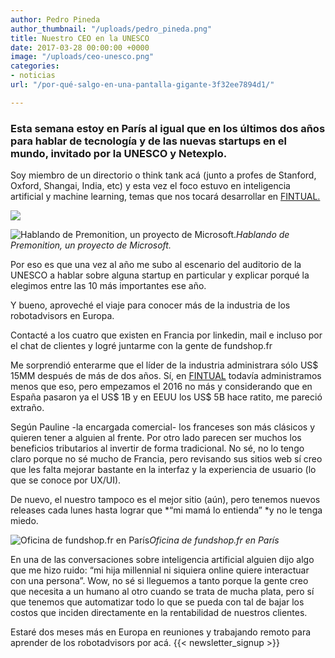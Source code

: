 ```yaml
---
author: Pedro Pineda
author_thumbnail: "/uploads/pedro_pineda.png"
title: Nuestro CEO en la UNESCO
date: 2017-03-28 00:00:00 +0000
image: "/uploads/ceo-unesco.png"
categories:
- noticias
url: "/por-qué-salgo-en-una-pantalla-gigante-3f32ee7894d1/"

---
```

### Esta semana estoy en París al igual que en los últimos dos años para hablar de tecnología y de las nuevas startups en el mundo, invitado por la UNESCO y Netexplo.

Soy miembro de un directorio o think tank acá (junto a profes de Stanford, Oxford, Shangai, India, etc) y esta vez el foco estuvo en inteligencia artificial y machine learning, temas que nos tocará desarrollar en [FINTUAL.](http://www.fintual.com)

![](/uploads/por-qué-salgo5290.jpeg)

![Hablando de Premonition, un proyecto de Microsoft.](/uploads/por-qué-salgo5056.jpeg)*Hablando de Premonition, un proyecto de Microsoft.*

Por eso es que una vez al año me subo al escenario del auditorio de la UNESCO a hablar sobre alguna startup en particular y explicar porqué la elegimos entre las 10 más importantes ese año.

Y bueno, aproveché el viaje para conocer más de la industria de los robotadvisors en Europa.

Contacté a los cuatro que existen en Francia por linkedin, mail e incluso por el chat de clientes y logré juntarme con la gente de fundshop.fr

Me sorprendió enterarme que el líder de la industria administrara sólo US$ 15MM después de más de dos años. Sí, en [FINTUAL](http://www.fintual.com) todavía administramos menos que eso, pero empezamos el 2016 no más y considerando que en España pasaron ya el US$ 1B y en EEUU los US$ 5B hace ratito, me pareció extraño.

Según Pauline -la encargada comercial- los franceses son más clásicos y quieren tener a alguien al frente. Por otro lado parecen ser muchos los beneficios tributarios al invertir de forma tradicional. No sé, no lo tengo claro porque no sé mucho de Francia, pero revisando sus sitios web sí creo que les falta mejorar bastante en la interfaz y la experiencia de usuario (lo que se conoce por UX/UI).

De nuevo, el nuestro tampoco es el mejor sitio (aún), pero tenemos nuevos releases cada lunes hasta lograr que *“mi mamá lo entienda” *y no le tenga miedo.

![Oficina de fundshop.fr en París](/uploads/por-qué-salgo7856.jpeg)*Oficina de fundshop.fr en París*

En una de las conversaciones sobre inteligencia artificial alguien dijo algo que me hizo ruido: “mi hija millennial ni siquiera online quiere interactuar con una persona”. Wow, no sé si lleguemos a tanto porque la gente creo que necesita a un humano al otro cuando se trata de mucha plata, pero sí que tenemos que automatizar todo lo que se pueda con tal de bajar los costos que inciden directamente en la rentabilidad de nuestros clientes.

Estaré dos meses más en Europa en reuniones y trabajando remoto para aprender de los robotadvisors por acá.
 {{< newsletter_signup >}}